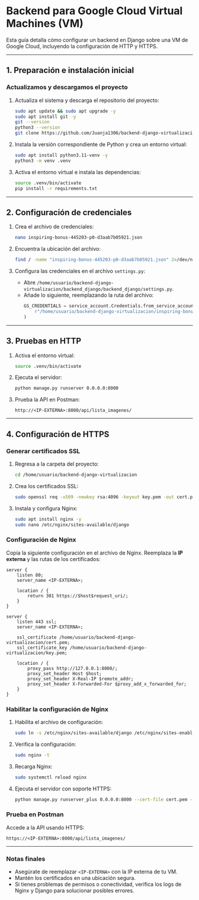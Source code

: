 
# Backend para Google Cloud Virtual Machines (VM)

Esta guía detalla cómo configurar un backend en Django sobre una VM de Google Cloud, incluyendo la configuración de HTTP y HTTPS.

---

## 1. Preparación e instalación inicial

### Actualizamos y descargamos el proyecto
1. Actualiza el sistema y descarga el repositorio del proyecto:
   ```bash
   sudo apt update && sudo apt upgrade -y
   sudo apt install git -y
   git --version
   python3 --version
   git clone https://github.com/Juanja1306/backend-django-virtualizacion
   ```

2. Instala la versión correspondiente de Python y crea un entorno virtual:
   ```bash
   sudo apt install python3.11-venv -y
   python3 -m venv .venv
   ```

3. Activa el entorno virtual e instala las dependencias:
   ```bash
   source .venv/bin/activate
   pip install -r requirements.txt
   ```

---

## 2. Configuración de credenciales

1. Crea el archivo de credenciales:
   ```bash
   nano inspiring-bonus-445203-p0-d3aab7b05921.json
   ```

2. Encuentra la ubicación del archivo:
   ```bash
   find / -name "inspiring-bonus-445203-p0-d3aab7b05921.json" 2>/dev/null
   ```

3. Configura las credenciales en el archivo `settings.py`:
   - Abre `/home/usuario/backend-django-virtualizacion/backend_django/backend_django/settings.py`.
   - Añade lo siguiente, reemplazando la ruta del archivo:
     ```python
     GS_CREDENTIALS = service_account.Credentials.from_service_account_file(
         r"/home/usuario/backend-django-virtualizacion/inspiring-bonus-445203-p0-d3aab7b05921.json"
     )
     ```

---

## 3. Pruebas en HTTP

1. Activa el entorno virtual:
   ```bash
   source .venv/bin/activate
   ```

2. Ejecuta el servidor:
   ```bash
   python manage.py runserver 0.0.0.0:8000
   ```

3. Prueba la API en Postman:
   ```
   http://<IP-EXTERNA>:8000/api/lista_imagenes/
   ```

---

## 4. Configuración de HTTPS

### Generar certificados SSL
1. Regresa a la carpeta del proyecto:
   ```bash
   cd /home/usuario/backend-django-virtualizacion
   ```

2. Crea los certificados SSL:
   ```bash
   sudo openssl req -x509 -newkey rsa:4096 -keyout key.pem -out cert.pem -days 365 -nodes
   ```

3. Instala y configura Nginx:
   ```bash
   sudo apt install nginx -y
   sudo nano /etc/nginx/sites-available/django
   ```

### Configuración de Nginx
Copia la siguiente configuración en el archivo de Nginx. Reemplaza la **IP externa** y las rutas de los certificados:

```nginx
server {
    listen 80;
    server_name <IP-EXTERNA>;

    location / {
        return 301 https://$host$request_uri/;
    }
}

server {
    listen 443 ssl;
    server_name <IP-EXTERNA>;

    ssl_certificate /home/usuario/backend-django-virtualizacion/cert.pem;
    ssl_certificate_key /home/usuario/backend-django-virtualizacion/key.pem;

    location / {
        proxy_pass http://127.0.0.1:8000/;
        proxy_set_header Host $host;
        proxy_set_header X-Real-IP $remote_addr;
        proxy_set_header X-Forwarded-For $proxy_add_x_forwarded_for;
    }
}
```

### Habilitar la configuración de Nginx
1. Habilita el archivo de configuración:
   ```bash
   sudo ln -s /etc/nginx/sites-available/django /etc/nginx/sites-enabled
   ```

2. Verifica la configuración:
   ```bash
   sudo nginx -t
   ```

3. Recarga Nginx:
   ```bash
   sudo systemctl reload nginx
   ```

4. Ejecuta el servidor con soporte HTTPS:
   ```bash
   python manage.py runserver_plus 0.0.0.0:8000 --cert-file cert.pem --key-file key.pem
   ```

### Prueba en Postman
Accede a la API usando HTTPS:
```
https://<IP-EXTERNA>:8000/api/lista_imagenes/
```

---

### Notas finales
- Asegúrate de reemplazar `<IP-EXTERNA>` con la IP externa de tu VM.
- Mantén los certificados en una ubicación segura.
- Si tienes problemas de permisos o conectividad, verifica los logs de Nginx y Django para solucionar posibles errores.
